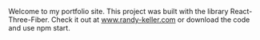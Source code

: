 Welcome to my portfolio site. This project was built with the library React-Three-Fiber. Check it out at www.randy-keller.com or download the code and use npm start.

